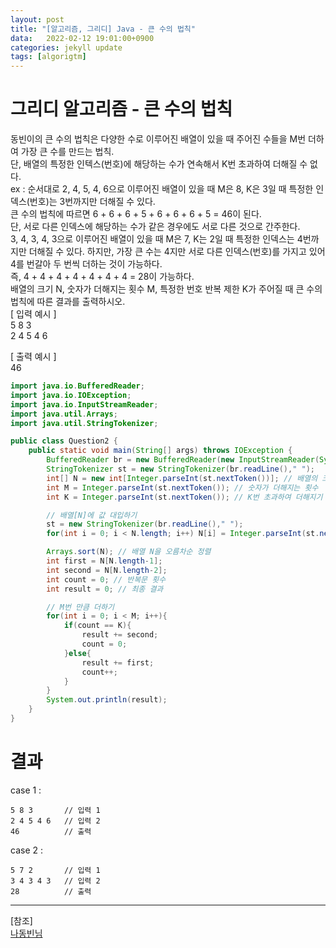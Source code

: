 ```yaml
---
layout: post
title: "[알고리즘, 그리디] Java - 큰 수의 법칙"
data:   2022-02-12 19:01:00+0900
categories: jekyll update
tags: [algorigtm]
---
```

# 그리디 알고리즘 - 큰 수의 법칙
동빈이의 큰 수의 법칙은 다양한 수로 이루어진 배열이 있을 때 주어진 수들을 M번 더하여 가장 큰 수를 만드는 법칙.  
단, 배열의 특정한 인텍스(번호)에 해당하는 수가 연속해서 K번 초과하여 더해질 수 없다.  
ex : 순서대로 2, 4, 5, 4, 6으로 이루어진 배열이 있을 때 M은 8, K은 3일 때 특정한 인덱스(번호)는 3번까지만 더해질 수 있다.  
큰 수의 법칙에 따르면 6 + 6 + 6 + 5 + 6 + 6 + 6 + 5 = 46이 된다.  
단, 서로 다른 인덱스에 해당하는 수가 같은 경우에도 서로 다른 것으로 간주한다.  
3, 4, 3, 4, 3으로 이루어진 배열이 있을 때 M은 7, K는 2일 때 특정한 인덱스는 4번까지만 더해질 수 있다. 하지만, 가장 큰 수는 4지만 
서로 다른 인덱스(번호)를 가지고 있어 4를 번갈아 두 번씩 더하는 것이 가능하다.  
즉, 4 + 4 + 4 + 4 + 4 + 4 + 4 = 28이 가능하다.  
배열의 크기 N, 숫자가 더해지는 횟수 M, 특정한 번호 반복 제한 K가 주어질 때 큰 수의 법칙에 따른 결과를 출력하시오.    
[ 입력 예시 ]  
5 8 3     
2 4 5 4 6  

[ 출력 예시 ]  
46  

```java
import java.io.BufferedReader;
import java.io.IOException;
import java.io.InputStreamReader;
import java.util.Arrays;
import java.util.StringTokenizer;

public class Question2 {
    public static void main(String[] args) throws IOException {
        BufferedReader br = new BufferedReader(new InputStreamReader(System.in));
        StringTokenizer st = new StringTokenizer(br.readLine()," ");
        int[] N = new int[Integer.parseInt(st.nextToken())]; // 배열의 크기
        int M = Integer.parseInt(st.nextToken()); // 숫자가 더해지는 횟수
        int K = Integer.parseInt(st.nextToken()); // K번 초과하여 더해지기 금지.

        // 배열[N]에 값 대입하기
        st = new StringTokenizer(br.readLine()," ");
        for(int i = 0; i < N.length; i++) N[i] = Integer.parseInt(st.nextToken());

        Arrays.sort(N); // 배열 N을 오름차순 정렬
        int first = N[N.length-1];
        int second = N[N.length-2];
        int count = 0; // 반복문 횟수
        int result = 0; // 최종 결과

        // M번 만큼 더하기
        for(int i = 0; i < M; i++){
            if(count == K){
                result += second;
                count = 0;
            }else{
                result += first;
                count++;
            }
        }
        System.out.println(result);
    }
}
```

# 결과
case 1 :  
```console
5 8 3       // 입력 1
2 4 5 4 6   // 입력 2
46          // 출력 
```
case 2 :  
```console
5 7 2       // 입력 1
3 4 3 4 3   // 입력 2
28          // 출력
```
  


---
[참조]  
[나동빈님](http://www.kyobobook.co.kr/product/detailViewKor.laf?ejkGb=KOR&mallGb=KOR&barcode=9791162243077)